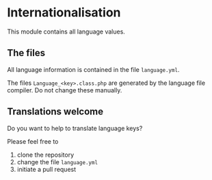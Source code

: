 # Internationalisation

This module contains all language values.

## The files

All language information is contained in the file `language.yml`.

The files `Language_<key>.class.php` are generated by the language file compiler. Do not change these manually.

## Translations welcome

Do you want to help to translate language keys?

Please feel free to

1. clone the repository
1. change the file `language.yml`
3. initiate a pull request

